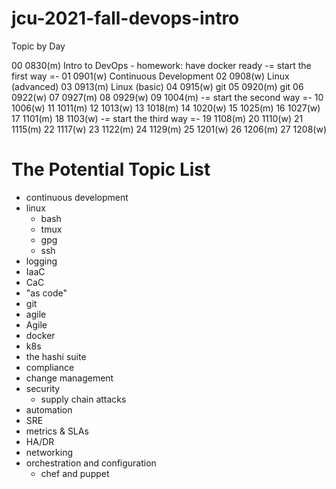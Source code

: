 # jcu-2021-fall-devops-intro

Topic by Day

00	0830(m)	Intro to DevOps
	- homework: have docker ready
-= start the first way =-
01	0901(w) Continuous Development
02	0908(w) Linux (advanced)
03	0913(m)	Linux (basic)
04	0915(w)	git
05	0920(m) git
06	0922(w)
07	0927(m)
08	0929(w)
09	1004(m)
-= start the second way =-
10	1006(w)
11	1011(m)
12	1013(w)
13	1018(m)
14	1020(w)
15	1025(m)
16	1027(w)
17	1101(m)
18	1103(w)
-= start the third way =-
19	1108(m)
20	1110(w)
21	1115(m)
22	1117(w)
23	1122(m)
24	1129(m)
25	1201(w)
26	1206(m)
27	1208(w)

# The Potential	Topic List
* continuous development
* linux
	- bash
	- tmux
	- gpg
	- ssh
* logging
* IaaC
* CaC
* "as code"
* git
* agile
* Agile
* docker
* k8s
* the hashi suite
* compliance 
* change management
* security
	- supply chain attacks
* automation
* SRE
* metrics & SLAs
* HA/DR
* networking
* orchestration and configuration
	- chef and puppet
